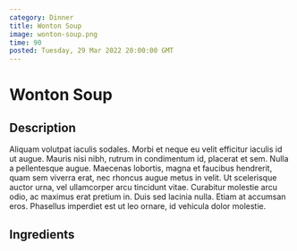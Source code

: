 ```yaml
---
category: Dinner
title: Wonton Soup
image: wonton-soup.png
time: 90
posted: Tuesday, 29 Mar 2022 20:00:00 GMT
---
```


# Wonton Soup

## Description

Aliquam volutpat iaculis sodales. Morbi et neque eu velit efficitur iaculis id ut augue. Mauris nisi nibh, rutrum in condimentum id, placerat et sem. Nulla a pellentesque augue. Maecenas lobortis, magna et faucibus hendrerit, quam sem viverra erat, nec rhoncus augue metus in velit. Ut scelerisque auctor urna, vel ullamcorper arcu tincidunt vitae. Curabitur molestie arcu odio, ac maximus erat pretium in. Duis sed lacinia nulla. Etiam at accumsan eros. Phasellus imperdiet est ut leo ornare, id vehicula dolor molestie.

## Ingredients
